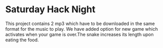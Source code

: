 # Saturday Hack Night 
This project contains 2 mp3 which have to be downloaded in the same format for the music to play. We have added option for new game which activates when your game is over.The snake increases its length upon eating the food.
